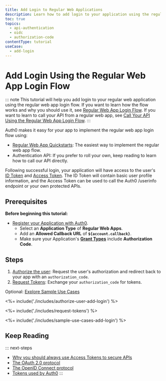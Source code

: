 ```yaml
---
title: Add Login to Regular Web Applications
description: Learn how to add login to your application using the regular web app login flow.
toc: true
topics:
  - api-authentication
  - oidc
  - authorization-code
contentType: tutorial
useCase:
  - add-login
---
```

# Add Login Using the Regular Web App Login Flow

::: note
This tutorial will help you add login to your regular web application using the regular web app login flow. If you want to learn how the flow works and why you should use it, see [Regular Web App Login Flow](/flows/concepts/regular-web-app-login-flow). If you want to learn to call your API from a regular web app, see [Call Your API Using the Regular Web App Login Flow](/flows/guides/regular-web-app-login-flow/call-api-using-regular-web-app-login-flow).
:::

Auth0 makes it easy for your app to implement the regular web app login flow using:

* [Regular Web App Quickstarts](/quickstart/webapp): The easiest way to implement the regular web app flow.
* Authentication API: If you prefer to roll your own, keep reading to learn how to call our API directly.

Following successful login, your application will have access to the user's [ID Token](/tokens/id-token) and [Access Token](/tokens/overview-access-tokens). The ID Token will contain basic user profile information, and the Access Token can be used to call the Auth0 /userinfo endpoint or your own protected APIs.

## Prerequisites

**Before beginning this tutorial:**

* [Register your Application with Auth0](/applications/guides/register-regular-web-app). 
  * Select an **Application Type** of **Regular Web Apps**.
  * Add an **Allowed Callback URL** of **`${account.callback}`**.
  * Make sure your Application's **[Grant Types](/applications/guides/update-grant-types-dashboard)** include **Authorization Code**.


## Steps

1. [Authorize the user](#authorize-the-user): 
Request the user's authorization and redirect back to your app with an `authorization_code`.
2. [Request Tokens](#request-tokens): 
Exchange your `authorization_code` for tokens.

Optional: [Explore Sample Use Cases](#sample-use-cases)


<%= include('./includes/authorize-user-add-login') %>

<%= include('./includes/request-tokens') %>

<%= include('./includes/sample-use-cases-add-login') %>


## Keep Reading

::: next-steps
- [Why you should always use Access Tokens to secure APIs](/api-auth/why-use-access-tokens-to-secure-apis)
- [The OAuth 2.0 protocol](/protocols/oauth2)
- [The OpenID Connect protocol](/protocols/oidc)
- [Tokens used by Auth0](/tokens)
:::
